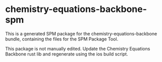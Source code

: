 # chemistry-equations-backbone-spm

This is a generated SPM package for the chemistry-equations-backbone bundle, containing the files for the SPM Package Tool.

This package is not manually edited. Update the Chemistry Equations Backbone rust lib and regenerate using the ios build script.

